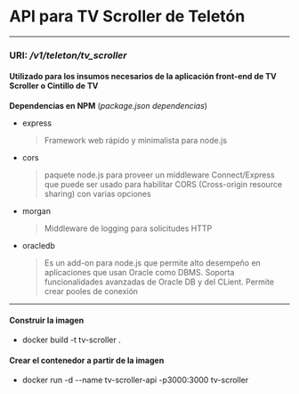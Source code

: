 # API para TV Scroller de Teletón
- - - - - - -

### URI: _/v1/teleton/tv_scroller_

#### Utilizado para los insumos necesarios de la aplicación front-end de TV Scroller o Cintillo de TV

**Dependencias en NPM** (_package.json dependencias_)

* express
    > Framework web rápido y minimalista para node.js
* cors
    > paquete node.js para proveer un middleware Connect/Express que puede ser usado para habilitar CORS (Cross-origin resource sharing) con varias opciones
* morgan
    > Middleware de logging para solicitudes HTTP 
* oracledb
    > Es un add-on para node.js que permite alto desempeño en aplicaciones que usan Oracle como DBMS. Soporta funcionalidades avanzadas de Oracle DB y del CLient. Permite crear pooles de conexión
- - - - - - -

#### Construir la imagen
- docker build -t tv-scroller .
#### Crear el contenedor a partir de la imagen
- docker run -d --name tv-scroller-api -p3000:3000 tv-scroller
